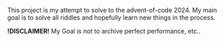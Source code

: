 This project is my attempt to solve to the advent-of-code 2024. 
My main goal is to solve all riddles and hopefully learn new things in the process.

**!DISCLAIMER!** My Goal is not to archive perfect performance, etc.. 
